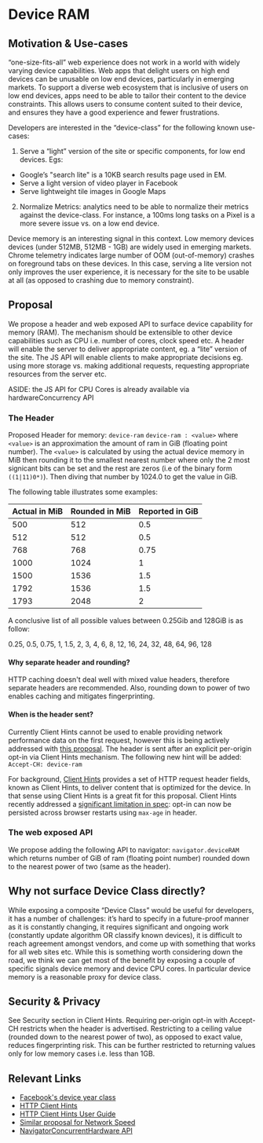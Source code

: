 # Device RAM

## Motivation & Use-cases
“one-size-fits-all” web experience does not work in a world with widely varying device capabilities. Web apps that delight users on high end devices can be unusable on low end devices, particularly in emerging markets.
To support a diverse web ecosystem that is inclusive of users on low end devices, apps need to be able to tailor their content to the device constraints. This allows users to consume content suited to their device, and ensures they have a good experience and fewer frustrations.

Developers are interested in the “device-class” for the following known use-cases:
1. Serve a “light” version of the site or specific components, for low end devices. Egs:
- Google’s "search lite" is a 10KB search results page used in EM. 
- Serve a light version of video player in Facebook
- Serve lightweight tile images in Google Maps
2. Normalize Metrics: analytics need to be able to normalize their metrics against the device-class. 
For instance, a 100ms long tasks on a Pixel is a more severe issue vs. on a low end device.

Device memory is an interesting signal in this context. Low memory devices devices (under 512MB, 512MB - 1GB) are widely used in emerging markets. Chrome telemetry indicates large number of OOM (out-of-memory) crashes on foreground tabs on these devices. In this case, serving a lite version not only improves the user experience, it is necessary for the site to be usable at all (as opposed to crashing due to memory constraint).

## Proposal
We propose a header and web exposed API to surface device capability for memory (RAM). The mechanism should be extensible to other device capabilities such as CPU i.e. number of cores, clock speed etc.
A header will enable the server to deliver appropriate content, eg. a “lite” version of the site.
The JS API will enable clients to make appropriate decisions eg. using more storage vs. making additional requests, requesting appropriate resources from the server etc.

ASIDE: the JS API for CPU Cores is already available via hardwareConcurrency API

### The Header
Proposed Header for memory: `device-ram`
`device-ram : <value>`
where `<value>` is an approximation the amount of ram in GiB (floating point number). The `<value>` is calculated by using the actual device memory in MiB then rounding it to the smallest nearest number where only the 2 most signicant bits can be set and the rest are zeros (i.e of the binary form `((1|11)0*)`). Then diving that number by 1024.0 to get the value in GiB.

The following table illustrates some examples:

| Actual in MiB | Rounded in MiB | Reported in GiB |
|---------------|----------------|-----------------|
| 500           | 512            | 0.5             |
| 512           | 512            | 0.5             |
| 768           | 768            | 0.75            |
| 1000          | 1024           | 1               |
| 1500          | 1536           | 1.5             |
| 1792          | 1536           | 1.5             |
| 1793          | 2048           | 2               |


A conclusive list of all possible values between 0.25Gib and 128GiB is as follow:

0.25, 0.5, 0.75, 1, 1.5, 2, 3, 4, 6, 8, 12, 16, 24, 32, 48, 64, 96, 128

#### Why separate header and rounding?
HTTP caching doesn't deal well with mixed value headers, therefore separate headers are recommended. Also, rounding down to power of two enables caching and mitigates fingerprinting.

#### When is the header sent? 
Currently Client Hints cannot be used to enable providing network performance data on the first request, however this is being actively addressed with [this proposal](https://github.com/httpwg/http-extensions/issues/306#issuecomment-283549512).
The header is sent after an explicit per-origin opt-in via Client Hints mechanism. The following new hint will be added: `Accept-CH: device-ram`

For background, [Client Hints](http://httpwg.org/http-extensions/client-hints.html) provides a set of HTTP request header fields, known as Client Hints, to deliver content that is optimized for the device. In that sense using Client Hints is a great fit for this proposal.
Client Hints recently addressed a [significant limitation in spec](https://github.com/httpwg/http-extensions/issues/306#issuecomment-283549512): opt-in can now be persisted across browser restarts using `max-age` in header.

### The web exposed API
We propose adding the following API to navigator: `navigator.deviceRAM`
which returns number of GiB of ram (floating point number) rounded down to the nearest power of two (same as the header).

## Why not surface Device Class directly?
While exposing a composite “Device Class” would be useful for developers, it has a number of challenges: it’s hard to specify in a future-proof manner as it is constantly changing, it requires significant and ongoing work (constantly update algorithm OR classify known devices), it is difficult to reach agreement amongst vendors, and come up with something that works for all web sites etc.
While this is something worth considering down the road, we think we can get most of the benefit by exposing a couple of specific signals device memory and device CPU cores. In particular device memory is a reasonable proxy for device class.

## Security & Privacy
See Security section in Client Hints.
Requiring per-origin opt-in with Accept-CH restricts when the header is advertised.
Restricting to a ceiling value (rounded down to the nearest power of two), as opposed to exact value, reduces fingerprinting risk. This can be further restricted to returning values only for low memory cases i.e. less than 1GB.

## Relevant Links

* [Facebook's device year class](https://github.com/facebook/device-year-class)
* [HTTP Client Hints](https://github.com/igrigorik/http-client-hints)
* [HTTP Client Hints User Guide](https://developers.google.com/web/updates/2015/09/automating-resource-selection-with-client-hints)
* [Similar proposal for Network Speed](https://github.com/WICG/netinfo/issues/46)
* [NavigatorConcurrentHardware API](https://developer.mozilla.org/en-US/docs/Web/API/NavigatorConcurrentHardware)


